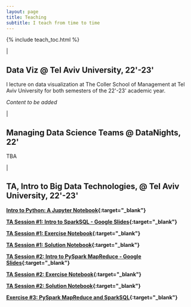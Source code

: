 ```yaml
---
layout: page
title: Teaching
subtitle: I teach from time to time
---
```


{% include teach_toc.html %}

|

## Data Viz @ Tel Aviv University, 22'-23'

I lecture on data visualization at The Coller School of Management at Tel Aviv University for both semesters of the 22'-23' academic year.

*Content to be added*

|

## Managing Data Science Teams @ DataNights, 22'

TBA

|

## TA, Intro to Big Data Technologies, @ Tel Aviv University, 22'-23'

**[Intro to Python: A Jupyter Notebook](https://github.com/shaypal5/TAU-Big-Data-2022/blob/main/PythonIntro.ipynb){:target="_blank"}**

**[TA Session #1: Intro to SparkSQL - Google Slides](https://docs.google.com/presentation/d/1EIpHhd4SZtEpBxd6PTe4lcHeDsFP1RUD97BR6h9KV4E/edit?usp=sharing){:target="_blank"}**

**[TA Session #1: Exercise Notebook](https://databricks-prod-cloudfront.cloud.databricks.com/public/4027ec902e239c93eaaa8714f173bcfc/641847842086486/2394472453390739/2401823435593520/latest.html){:target="_blank"}**

**[TA Session #1: Solution Notebook](https://databricks-prod-cloudfront.cloud.databricks.com/public/4027ec902e239c93eaaa8714f173bcfc/641847842086486/2394472453390761/2401823435593520/latest.html){:target="_blank"}**

**[TA Session #2: Intro to PySpark MapReduce - Google Slides](https://docs.google.com/presentation/d/1x1DxEU-b0qEbtY8NGnXaUAOstz4ePP-pLPJq-9b-SIk/edit?usp=sharing){:target="_blank"}**

**[TA Session #2: Exercise Notebook](https://databricks-prod-cloudfront.cloud.databricks.com/public/4027ec902e239c93eaaa8714f173bcfc/641847842086486/3461678632093851/2401823435593520/latest.html){:target="_blank"}**

**[TA Session #2: Solution Notebook](https://databricks-prod-cloudfront.cloud.databricks.com/public/4027ec902e239c93eaaa8714f173bcfc/641847842086486/4375712867049050/2401823435593520/latest.html){:target="_blank"}**

**[Exercise #3: PySpark MapReduce and SparkSQL](https://databricks-prod-cloudfront.cloud.databricks.com/public/4027ec902e239c93eaaa8714f173bcfc/641847842086486/3976615900918655/2401823435593520/latest.html){:target="_blank"}**
